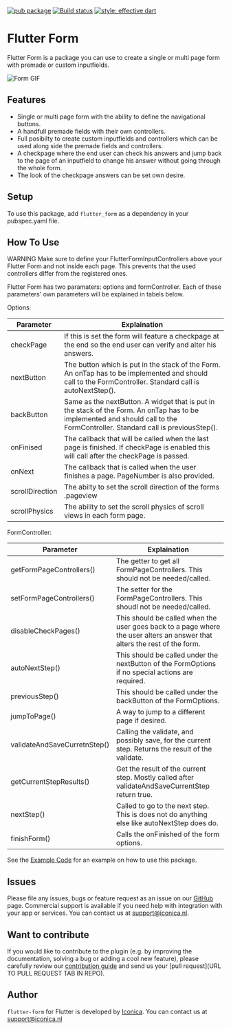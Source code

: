 [![pub package](https://img.shields.io/pub/v/flutter_date_time_picker.svg)](https://github.com/Iconica-Development) [![Build status](https://img.shields.io/github/workflow/status/Iconica-Development/flutter_form/CI)](https://github.com/Iconica-Development/flutter_form/actions/new) [![style: effective dart](https://img.shields.io/badge/style-effective_dart-40c4ff.svg)](https://github.com/tenhobi/effective_dart) 
# Flutter Form

Flutter Form is a package you can use to create a single or multi page form with premade or custom inputfields.

![Form GIF](flutter_form.gif)

## Features

- Single or multi page form with the ability to define the navigational buttons.
- A handfull premade fields with their own controllers.
- Full posibilty to create custom inputfields and controllers which can be used along side the premade fields and controllers.
- A checkpage where the end user can check his answers and jump back to the page of an inputfield to change his answer without going through the whole form.
- The look of the checkpage answers can be set own desire.

## Setup

To use this package, add `flutter_form` as a dependency in your pubspec.yaml file.

## How To Use

WARNING Make sure to define your FlutterFormInputControllers above your Flutter Form and not inside each page. This prevents that the used controllers differ from the registered ones.

Flutter Form has two paramaters: options and formController. Each of these parameters' own parameters will be explained in tabels below.

Options:

| Parameter       | Explaination                                                                                                                                                                  |
| --------------- | ----------------------------------------------------------------------------------------------------------------------------------------------------------------------------- |
| checkPage       | If this is set the form will feature a checkpage at the end so the end user can verify and alter his answers.                                                                 |
| nextButton      | The button which is put in the stack of the Form. An onTap has to be implemented and should call to the FormController. Standard call is autoNextStep().                      |
| backButton      | Same as the nextButton. A widget that is put in the stack of the Form. An onTap has to be implemented and should call to the FormController. Standard call is previousStep(). |
| onFinised       | The callback that will be called when the last page is finished. If checkPage is enabled this will call after the checkPage is passed.                                        |
| onNext          | The callback that is called when the user finishes a page. PageNumber is also provided.                                                                                       |
| scrollDirection | The abilty to set the scroll direction of the forms .pageview                                                                                                                 |
| scrollPhysics   | The ability to set the scroll physics of scroll views in each form page.                                                                                                      |

FormController:

| Parameter                    | Explaination                                                                                                              |
| ---------------------------- | ------------------------------------------------------------------------------------------------------------------------- |
| getFormPageControllers()     | The getter to get all FormPageControllers. This should not be needed/called.                                              |
| setFormPageControllers()     | The setter for the FormPageControllers. This shoudl not be needed/called.                                                 |
| disableCheckPages()          | This should be called when the user goes back to a page where the user alters an answer that alters the rest of the form. |
| autoNextStep()               | This should be called under the nextButton of the FormOptions if no special actions are required.                         |
| previousStep()               | This should be called under the backButton of the FormOptions.                                                            |
| jumpToPage()                 | A way to jump to a different page if desired.                                                                             |
| validateAndSaveCurretnStep() | Calling the validate, and possibly save, for the current step. Returns the result of the validate.                        |
| getCurrentStepResults()      | Get the result of the current step. Mostly called after validateAndSaveCurrentStep return true.                           |
| nextStep()                   | Called to go to the next step. This is does not do anything else like autoNextStep does do.                               |
| finishForm()                 | Calls the onFinished of the form options.                                                                                 |

See the [Example Code](example/lib/form_example.dart) for an example on how to use this package.
## Issues

Please file any issues, bugs or feature request as an issue on our [GitHub](https://github.com/Iconica-Development/flutter_form/pulls) page. Commercial support is available if you need help with integration with your app or services. You can contact us at [support@iconica.nl](mailto:support@iconica.nl).

## Want to contribute

If you would like to contribute to the plugin (e.g. by improving the documentation, solving a bug or adding a cool new feature), please carefully review our [contribution guide](../CONTRIBUTING.md) and send us your [pull request](URL TO PULL REQUEST TAB IN REPO).

## Author

`flutter-form` for Flutter is developed by [Iconica](https://iconica.nl). You can contact us at <support@iconica.nl>

